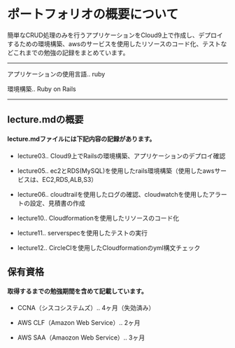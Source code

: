 # ポートフォリオの概要について

簡単なCRUD処理のみを行うアプリケーションをCloud9上で作成し、デプロイするための環境構築、awsのサービスを使用したリソースのコード化、テストなどこれまでの勉強の記録をまとめています。

---

アプリケーションの使用言語.. ruby

環境構築.. Ruby on Rails

---

## lecture.mdの概要

#### lecture.mdファイルには下記内容の記録があります。


- lecture03.. Cloud9上でRailsの環境構築、アプリケーションのデプロイ確認

- lecture05.. ec2とRDS(MySQL)を使用したrails環境構築（使用したawsサービスは、EC2,RDS,ALB,S3）

- lecture06.. cloudtrailを使用したログの確認、cloudwatchを使用したアラートの設定、見積書の作成

- lecture10.. Cloudformationを使用したリソースのコード化

- lecture11.. serverspecを使用したテストの実行

- lecture12.. CircleCIを使用したCloudformationのyml構文チェック

## 保有資格

#### 取得するまでの勉強期間を含めて記載しています。


- CCNA（シスコシステムズ）.. 4ヶ月（失効済み）

- AWS CLF（Amazon Web Service）.. 2ヶ月

- AWS SAA（Amaozon Web Service）.. 3ヶ月

